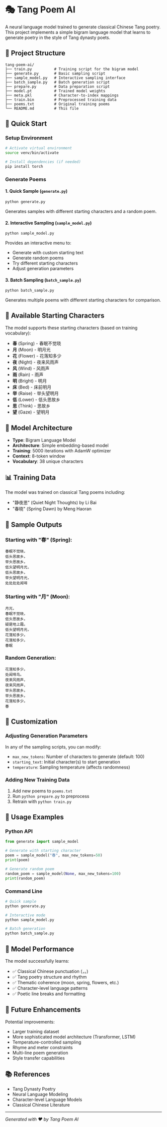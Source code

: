 # 🎭 Tang Poem AI

A neural language model trained to generate classical Chinese Tang poetry. This project implements a simple bigram language model that learns to generate poetry in the style of Tang dynasty poets.

## 📁 Project Structure

```
tang-poem-ai/
├── train.py          # Training script for the bigram model
├── generate.py       # Basic sampling script
├── sample_model.py   # Interactive sampling interface
├── batch_sample.py   # Batch generation script
├── prepare.py        # Data preparation script
├── model.pt          # Trained model weights
├── meta.pkl          # Character-to-index mappings
├── train.bin         # Preprocessed training data
├── poems.txt         # Original training poems
└── README.md         # This file
```

## 🚀 Quick Start

### Setup Environment
```bash
# Activate virtual environment
source venv/bin/activate

# Install dependencies (if needed)
pip install torch
```

### Generate Poems

#### 1. Quick Sample (`generate.py`)
```bash
python generate.py
```
Generates samples with different starting characters and a random poem.

#### 2. Interactive Sampling (`sample_model.py`)
```bash
python sample_model.py
```
Provides an interactive menu to:
- Generate with custom starting text
- Generate random poems
- Try different starting characters
- Adjust generation parameters

#### 3. Batch Sampling (`batch_sample.py`)
```bash
python batch_sample.py
```
Generates multiple poems with different starting characters for comparison.

## 🎯 Available Starting Characters

The model supports these starting characters (based on training vocabulary):
- **春** (Spring) - 春眠不觉晓
- **月** (Moon) - 明月光
- **花** (Flower) - 花落知多少
- **夜** (Night) - 夜来风雨声
- **风** (Wind) - 风雨声
- **雨** (Rain) - 雨声
- **明** (Bright) - 明月
- **床** (Bed) - 床前明月
- **举** (Raise) - 举头望明月
- **低** (Lower) - 低头思故乡
- **思** (Think) - 思故乡
- **望** (Gaze) - 望明月

## 🧠 Model Architecture

- **Type**: Bigram Language Model
- **Architecture**: Simple embedding-based model
- **Training**: 5000 iterations with AdamW optimizer
- **Context**: 8-token window
- **Vocabulary**: 38 unique characters

## 📊 Training Data

The model was trained on classical Tang poems including:
- "静夜思" (Quiet Night Thoughts) by Li Bai
- "春晓" (Spring Dawn) by Meng Haoran

## 🎨 Sample Outputs

### Starting with "春" (Spring):
```
春眠不觉晓，
低头思故乡。
举头思故乡。
低头望明月光，
低头思故乡。
举头望明月光，
处处处处闻啼
```

### Starting with "月" (Moon):
```
月光，
春眠不觉晓，
低头思故乡。
疑是地上霜。
低头望明月光，
花落知多少。
花落知多少。
春眠
```

### Random Generation:
```
花落知多少。
处闻啼鸟。
夜来风雨声，
夜来风雨声，
举头思故乡。
举头思故乡。
花落知多少。
春
```

## 🔧 Customization

### Adjusting Generation Parameters

In any of the sampling scripts, you can modify:
- `max_new_tokens`: Number of characters to generate (default: 100)
- `starting_text`: Initial character(s) to start generation
- `temperature`: Sampling temperature (affects randomness)

### Adding New Training Data

1. Add new poems to `poems.txt`
2. Run `python prepare.py` to preprocess
3. Retrain with `python train.py`

## 📝 Usage Examples

### Python API
```python
from generate import sample_model

# Generate with starting character
poem = sample_model("春", max_new_tokens=50)
print(poem)

# Generate random poem
random_poem = sample_model(None, max_new_tokens=100)
print(random_poem)
```

### Command Line
```bash
# Quick sample
python generate.py

# Interactive mode
python sample_model.py

# Batch generation
python batch_sample.py
```

## 🎯 Model Performance

The model successfully learns:
- ✅ Classical Chinese punctuation (，。)
- ✅ Tang poetry structure and rhythm
- ✅ Thematic coherence (moon, spring, flowers, etc.)
- ✅ Character-level language patterns
- ✅ Poetic line breaks and formatting

## 🔮 Future Enhancements

Potential improvements:
- Larger training dataset
- More sophisticated model architecture (Transformer, LSTM)
- Temperature-controlled sampling
- Rhyme and meter constraints
- Multi-line poem generation
- Style transfer capabilities

## 📚 References

- Tang Dynasty Poetry
- Neural Language Modeling
- Character-level Language Models
- Classical Chinese Literature

---

*Generated with ❤️ by Tang Poem AI* 